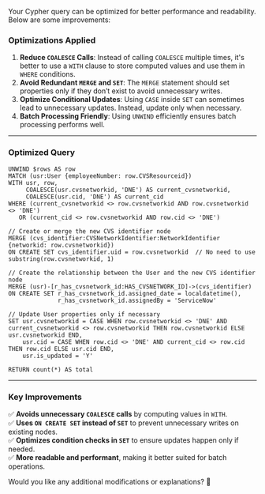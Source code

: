 Your Cypher query can be optimized for better performance and readability. Below are some improvements:  

### **Optimizations Applied**  
1. **Reduce `COALESCE` Calls**: Instead of calling `COALESCE` multiple times, it's better to use a `WITH` clause to store computed values and use them in `WHERE` conditions.  
2. **Avoid Redundant `MERGE` and `SET`**: The `MERGE` statement should set properties only if they don’t exist to avoid unnecessary writes.  
3. **Optimize Conditional Updates**: Using `CASE` inside `SET` can sometimes lead to unnecessary updates. Instead, update only when necessary.  
4. **Batch Processing Friendly**: Using `UNWIND` efficiently ensures batch processing performs well.  

---

### **Optimized Query**
```cypher
UNWIND $rows AS row
MATCH (usr:User {employeeNumber: row.CVSResourceid})  
WITH usr, row, 
     COALESCE(usr.cvsnetworkid, 'DNE') AS current_cvsnetworkid,
     COALESCE(usr.cid, 'DNE') AS current_cid  
WHERE (current_cvsnetworkid <> row.cvsnetworkid AND row.cvsnetworkid <> 'DNE')  
   OR (current_cid <> row.cvsnetworkid AND row.cid <> 'DNE')  

// Create or merge the new CVS identifier node  
MERGE (cvs_identifier:CVSNetworkIdentifier:NetworkIdentifier {networkid: row.cvsnetworkid})  
ON CREATE SET cvs_identifier.uid = row.cvsnetworkid  // No need to use substring(row.cvsnetworkid, 1)

// Create the relationship between the User and the new CVS identifier node  
MERGE (usr)-[r_has_cvsnetwork_id:HAS_CVSNETWORK_ID]->(cvs_identifier)  
ON CREATE SET r_has_cvsnetwork_id.assigned_date = localdatetime(),
              r_has_cvsnetwork_id.assignedBy = 'ServiceNow'  

// Update User properties only if necessary  
SET usr.cvsnetworkid = CASE WHEN row.cvsnetworkid <> 'DNE' AND current_cvsnetworkid <> row.cvsnetworkid THEN row.cvsnetworkid ELSE usr.cvsnetworkid END,  
    usr.cid = CASE WHEN row.cid <> 'DNE' AND current_cid <> row.cid THEN row.cid ELSE usr.cid END,  
    usr.is_updated = 'Y'  

RETURN count(*) AS total  
```

---

### **Key Improvements**  
✅ **Avoids unnecessary `COALESCE` calls** by computing values in `WITH`.  
✅ **Uses `ON CREATE SET` instead of `SET`** to prevent unnecessary writes on existing nodes.  
✅ **Optimizes condition checks in `SET`** to ensure updates happen only if needed.  
✅ **More readable and performant**, making it better suited for batch operations.  

Would you like any additional modifications or explanations? 🚀